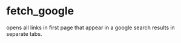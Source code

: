 # fetch_google
opens all links in first page that appear in a google search results in separate tabs.
